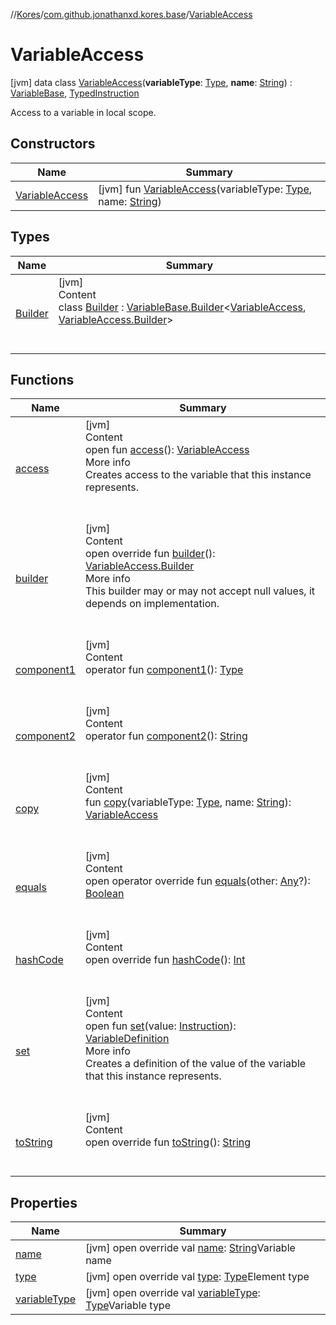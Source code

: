 //[Kores](../../index.md)/[com.github.jonathanxd.kores.base](../index.md)/[VariableAccess](index.md)



# VariableAccess  
 [jvm] data class [VariableAccess](index.md)(**variableType**: [Type](https://docs.oracle.com/javase/8/docs/api/java/lang/reflect/Type.html), **name**: [String](https://kotlinlang.org/api/latest/jvm/stdlib/kotlin/-string/index.html)) : [VariableBase](../-variable-base/index.md), [TypedInstruction](../-typed-instruction/index.md)

Access to a variable in local scope.

   


## Constructors  
  
|  Name|  Summary| 
|---|---|
| <a name="com.github.jonathanxd.kores.base/VariableAccess/VariableAccess/#java.lang.reflect.Type#kotlin.String/PointingToDeclaration/"></a>[VariableAccess](-variable-access.md)| <a name="com.github.jonathanxd.kores.base/VariableAccess/VariableAccess/#java.lang.reflect.Type#kotlin.String/PointingToDeclaration/"></a> [jvm] fun [VariableAccess](-variable-access.md)(variableType: [Type](https://docs.oracle.com/javase/8/docs/api/java/lang/reflect/Type.html), name: [String](https://kotlinlang.org/api/latest/jvm/stdlib/kotlin/-string/index.html))   <br>


## Types  
  
|  Name|  Summary| 
|---|---|
| <a name="com.github.jonathanxd.kores.base/VariableAccess.Builder///PointingToDeclaration/"></a>[Builder](-builder/index.md)| <a name="com.github.jonathanxd.kores.base/VariableAccess.Builder///PointingToDeclaration/"></a>[jvm]  <br>Content  <br>class [Builder](-builder/index.md) : [VariableBase.Builder](../-variable-base/-builder/index.md)<[VariableAccess](index.md), [VariableAccess.Builder](-builder/index.md)>   <br><br><br>


## Functions  
  
|  Name|  Summary| 
|---|---|
| <a name="com.github.jonathanxd.kores.base/VariableBase/access/#/PointingToDeclaration/"></a>[access](../-variable-base/access.md)| <a name="com.github.jonathanxd.kores.base/VariableBase/access/#/PointingToDeclaration/"></a>[jvm]  <br>Content  <br>open fun [access](../-variable-base/access.md)(): [VariableAccess](index.md)  <br>More info  <br>Creates access to the variable that this instance represents.  <br><br><br>
| <a name="com.github.jonathanxd.kores.base/VariableAccess/builder/#/PointingToDeclaration/"></a>[builder](builder.md)| <a name="com.github.jonathanxd.kores.base/VariableAccess/builder/#/PointingToDeclaration/"></a>[jvm]  <br>Content  <br>open override fun [builder](builder.md)(): [VariableAccess.Builder](-builder/index.md)  <br>More info  <br>This builder may or may not accept null values, it depends on implementation.  <br><br><br>
| <a name="com.github.jonathanxd.kores.base/VariableAccess/component1/#/PointingToDeclaration/"></a>[component1](component1.md)| <a name="com.github.jonathanxd.kores.base/VariableAccess/component1/#/PointingToDeclaration/"></a>[jvm]  <br>Content  <br>operator fun [component1](component1.md)(): [Type](https://docs.oracle.com/javase/8/docs/api/java/lang/reflect/Type.html)  <br><br><br>
| <a name="com.github.jonathanxd.kores.base/VariableAccess/component2/#/PointingToDeclaration/"></a>[component2](component2.md)| <a name="com.github.jonathanxd.kores.base/VariableAccess/component2/#/PointingToDeclaration/"></a>[jvm]  <br>Content  <br>operator fun [component2](component2.md)(): [String](https://kotlinlang.org/api/latest/jvm/stdlib/kotlin/-string/index.html)  <br><br><br>
| <a name="com.github.jonathanxd.kores.base/VariableAccess/copy/#java.lang.reflect.Type#kotlin.String/PointingToDeclaration/"></a>[copy](copy.md)| <a name="com.github.jonathanxd.kores.base/VariableAccess/copy/#java.lang.reflect.Type#kotlin.String/PointingToDeclaration/"></a>[jvm]  <br>Content  <br>fun [copy](copy.md)(variableType: [Type](https://docs.oracle.com/javase/8/docs/api/java/lang/reflect/Type.html), name: [String](https://kotlinlang.org/api/latest/jvm/stdlib/kotlin/-string/index.html)): [VariableAccess](index.md)  <br><br><br>
| <a name="kotlin/Any/equals/#kotlin.Any?/PointingToDeclaration/"></a>[equals](../../com.github.jonathanxd.kores.util/-simple-resolver/index.md#%5Bkotlin%2FAny%2Fequals%2F%23kotlin.Any%3F%2FPointingToDeclaration%2F%5D%2FFunctions%2F-1211764316)| <a name="kotlin/Any/equals/#kotlin.Any?/PointingToDeclaration/"></a>[jvm]  <br>Content  <br>open operator override fun [equals](../../com.github.jonathanxd.kores.util/-simple-resolver/index.md#%5Bkotlin%2FAny%2Fequals%2F%23kotlin.Any%3F%2FPointingToDeclaration%2F%5D%2FFunctions%2F-1211764316)(other: [Any](https://kotlinlang.org/api/latest/jvm/stdlib/kotlin/-any/index.html)?): [Boolean](https://kotlinlang.org/api/latest/jvm/stdlib/kotlin/-boolean/index.html)  <br><br><br>
| <a name="kotlin/Any/hashCode/#/PointingToDeclaration/"></a>[hashCode](../../com.github.jonathanxd.kores.util/-simple-resolver/index.md#%5Bkotlin%2FAny%2FhashCode%2F%23%2FPointingToDeclaration%2F%5D%2FFunctions%2F-1211764316)| <a name="kotlin/Any/hashCode/#/PointingToDeclaration/"></a>[jvm]  <br>Content  <br>open override fun [hashCode](../../com.github.jonathanxd.kores.util/-simple-resolver/index.md#%5Bkotlin%2FAny%2FhashCode%2F%23%2FPointingToDeclaration%2F%5D%2FFunctions%2F-1211764316)(): [Int](https://kotlinlang.org/api/latest/jvm/stdlib/kotlin/-int/index.html)  <br><br><br>
| <a name="com.github.jonathanxd.kores.base/VariableBase/set/#com.github.jonathanxd.kores.Instruction/PointingToDeclaration/"></a>[set](../-variable-base/set.md)| <a name="com.github.jonathanxd.kores.base/VariableBase/set/#com.github.jonathanxd.kores.Instruction/PointingToDeclaration/"></a>[jvm]  <br>Content  <br>open fun [set](../-variable-base/set.md)(value: [Instruction](../../com.github.jonathanxd.kores/-instruction/index.md)): [VariableDefinition](../-variable-definition/index.md)  <br>More info  <br>Creates a definition of the value of the variable that this instance represents.  <br><br><br>
| <a name="kotlin/Any/toString/#/PointingToDeclaration/"></a>[toString](../../com.github.jonathanxd.kores.util/-simple-resolver/index.md#%5Bkotlin%2FAny%2FtoString%2F%23%2FPointingToDeclaration%2F%5D%2FFunctions%2F-1211764316)| <a name="kotlin/Any/toString/#/PointingToDeclaration/"></a>[jvm]  <br>Content  <br>open override fun [toString](../../com.github.jonathanxd.kores.util/-simple-resolver/index.md#%5Bkotlin%2FAny%2FtoString%2F%23%2FPointingToDeclaration%2F%5D%2FFunctions%2F-1211764316)(): [String](https://kotlinlang.org/api/latest/jvm/stdlib/kotlin/-string/index.html)  <br><br><br>


## Properties  
  
|  Name|  Summary| 
|---|---|
| <a name="com.github.jonathanxd.kores.base/VariableAccess/name/#/PointingToDeclaration/"></a>[name](name.md)| <a name="com.github.jonathanxd.kores.base/VariableAccess/name/#/PointingToDeclaration/"></a> [jvm] open override val [name](name.md): [String](https://kotlinlang.org/api/latest/jvm/stdlib/kotlin/-string/index.html)Variable name   <br>
| <a name="com.github.jonathanxd.kores.base/VariableAccess/type/#/PointingToDeclaration/"></a>[type](index.md#%5Bcom.github.jonathanxd.kores.base%2FVariableAccess%2Ftype%2F%23%2FPointingToDeclaration%2F%5D%2FProperties%2F-1211764316)| <a name="com.github.jonathanxd.kores.base/VariableAccess/type/#/PointingToDeclaration/"></a> [jvm] open override val [type](index.md#%5Bcom.github.jonathanxd.kores.base%2FVariableAccess%2Ftype%2F%23%2FPointingToDeclaration%2F%5D%2FProperties%2F-1211764316): [Type](https://docs.oracle.com/javase/8/docs/api/java/lang/reflect/Type.html)Element type   <br>
| <a name="com.github.jonathanxd.kores.base/VariableAccess/variableType/#/PointingToDeclaration/"></a>[variableType](variable-type.md)| <a name="com.github.jonathanxd.kores.base/VariableAccess/variableType/#/PointingToDeclaration/"></a> [jvm] open override val [variableType](variable-type.md): [Type](https://docs.oracle.com/javase/8/docs/api/java/lang/reflect/Type.html)Variable type   <br>

